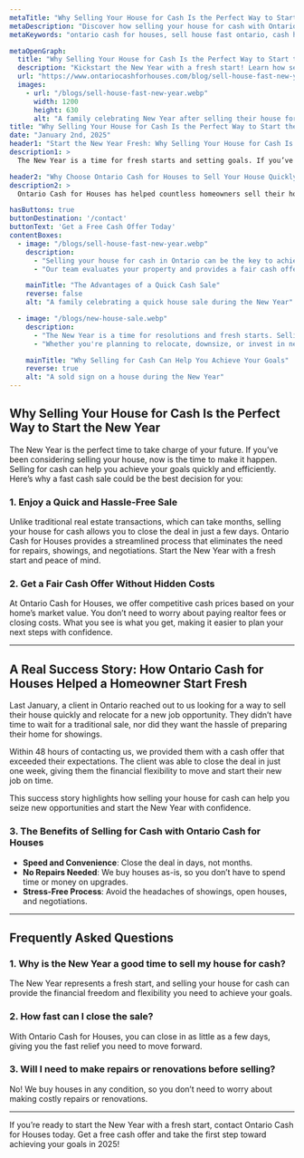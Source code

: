 ```yaml
---
metaTitle: "Why Selling Your House for Cash Is the Perfect Way to Start the New Year"
metaDescription: "Discover how selling your house for cash with Ontario Cash for Houses can provide a fresh start this New Year. Learn the benefits of a quick cash sale today!"
metaKeywords: "ontario cash for houses, sell house fast ontario, cash home buyers Ontario, quick house sale Ontario, New Year house sale, fast cash house sale Ontario"

metaOpenGraph:
  title: "Why Selling Your House for Cash Is the Perfect Way to Start the New Year"
  description: "Kickstart the New Year with a fresh start! Learn how selling your house fast for cash with Ontario Cash for Houses can help you achieve your goals."
  url: "https://www.ontariocashforhouses.com/blog/sell-house-fast-new-year"
  images:
    - url: "/blogs/sell-house-fast-new-year.webp"
      width: 1200
      height: 630
      alt: "A family celebrating New Year after selling their house for cash"
title: "Why Selling Your House for Cash Is the Perfect Way to Start the New Year"
date: "January 2nd, 2025"
header1: "Start the New Year Fresh: Why Selling Your House for Cash Is a Smart Choice"
description1: >
  The New Year is a time for fresh starts and setting goals. If you’ve been thinking about selling your house, doing it for cash can provide the quick, stress-free solution you need to move forward with your plans. Ontario Cash for Houses specializes in fast cash sales, helping homeowners start the New Year with a clean slate and financial flexibility.

header2: "Why Choose Ontario Cash for Houses to Sell Your House Quickly This New Year"
description2: >
  Ontario Cash for Houses has helped countless homeowners sell their houses quickly and hassle-free. Whether you're looking to downsize, relocate, or settle financial obligations, we make the process seamless and stress-free. Here’s why selling your house for cash this New Year could be the best decision you make.

hasButtons: true
buttonDestination: '/contact'
buttonText: 'Get a Free Cash Offer Today'
contentBoxes:
  - image: "/blogs/sell-house-fast-new-year.webp"
    description: 
      - "Selling your house for cash in Ontario can be the key to achieving your New Year’s goals. Unlike traditional sales, which can take months and involve complicated negotiations, a cash sale with Ontario Cash for Houses is quick, simple, and free of the usual hassles."
      - "Our team evaluates your property and provides a fair cash offer, allowing you to close in as little as a few days. With no need for repairs, showings, or realtor fees, you can enjoy a stress-free sale and focus on what matters most to you this New Year."

    mainTitle: "The Advantages of a Quick Cash Sale"
    reverse: false
    alt: "A family celebrating a quick house sale during the New Year"

  - image: "/blogs/new-house-sale.webp"
    description: 
      - "The New Year is a time for resolutions and fresh starts. Selling your house fast for cash allows you to move forward without the burden of a lengthy and uncertain sale process. Ontario Cash for Houses provides a reliable solution for homeowners who want to sell quickly and start the year off right."
      - "Whether you're planning to relocate, downsize, or invest in new opportunities, a cash sale ensures you have the funds you need to make your next move. Let us help you achieve your New Year goals with a hassle-free sale."

    mainTitle: "Why Selling for Cash Can Help You Achieve Your Goals"
    reverse: true
    alt: "A sold sign on a house during the New Year"
---
```


## **Why Selling Your House for Cash Is the Perfect Way to Start the New Year**

The New Year is the perfect time to take charge of your future. If you’ve been considering selling your house, now is the time to make it happen. Selling for cash can help you achieve your goals quickly and efficiently. Here’s why a fast cash sale could be the best decision for you:

### **1. Enjoy a Quick and Hassle-Free Sale**
Unlike traditional real estate transactions, which can take months, selling your house for cash allows you to close the deal in just a few days. Ontario Cash for Houses provides a streamlined process that eliminates the need for repairs, showings, and negotiations. Start the New Year with a fresh start and peace of mind.

### **2. Get a Fair Cash Offer Without Hidden Costs**
At Ontario Cash for Houses, we offer competitive cash prices based on your home’s market value. You don’t need to worry about paying realtor fees or closing costs. What you see is what you get, making it easier to plan your next steps with confidence.

---

## **A Real Success Story: How Ontario Cash for Houses Helped a Homeowner Start Fresh**

Last January, a client in Ontario reached out to us looking for a way to sell their house quickly and relocate for a new job opportunity. They didn’t have time to wait for a traditional sale, nor did they want the hassle of preparing their home for showings. 

Within 48 hours of contacting us, we provided them with a cash offer that exceeded their expectations. The client was able to close the deal in just one week, giving them the financial flexibility to move and start their new job on time. 

This success story highlights how selling your house for cash can help you seize new opportunities and start the New Year with confidence.

### **3. The Benefits of Selling for Cash with Ontario Cash for Houses**
- **Speed and Convenience**: Close the deal in days, not months.
- **No Repairs Needed**: We buy houses as-is, so you don’t have to spend time or money on upgrades.
- **Stress-Free Process**: Avoid the headaches of showings, open houses, and negotiations.

---

## **Frequently Asked Questions**

### **1. Why is the New Year a good time to sell my house for cash?**
The New Year represents a fresh start, and selling your house for cash can provide the financial freedom and flexibility you need to achieve your goals.

### **2. How fast can I close the sale?**
With Ontario Cash for Houses, you can close in as little as a few days, giving you the fast relief you need to move forward.

### **3. Will I need to make repairs or renovations before selling?**
No! We buy houses in any condition, so you don’t need to worry about making costly repairs or renovations.

---

If you’re ready to start the New Year with a fresh start, contact Ontario Cash for Houses today. Get a free cash offer and take the first step toward achieving your goals in 2025!
